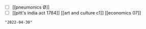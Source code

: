 - [ ] [[pneumonics Ø]]
- [ ] [[pitt's india act 1784]]
[[art and culture c1]]
[[economics 07]]

```query 2021-10-22 17:18
"2022-04-30"
```